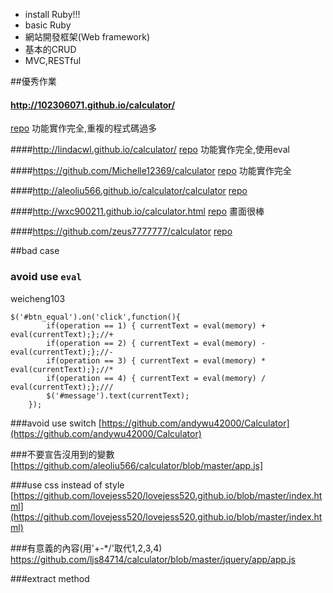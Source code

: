 
* install Ruby!!!
* basic Ruby
* 網站開發框架(Web framework)
* 基本的CRUD
* MVC,RESTful

##優秀作業

#### http://102306071.github.io/calculator/
[repo](https://github.com/102306071/calculator)
功能實作完全,重複的程式碼過多

####http://lindacwl.github.io/calculator/ 
[repo](https://github.com/lindacwl/calculator)
功能實作完全,使用eval

####https://github.com/Michelle12369/calculator
[repo](http://michelle12369.github.io/calculator/)
功能實作完全

####http://aleoliu566.github.io/calculator/calculator
[repo](https://github.com/aleoliu566/calculator)

####http://wxc900211.github.io/calculator.html
[repo](https://github.com/wxc900211/wxc900211.github.io)
畫面很棒

####https://github.com/zeus7777777/calculator
[repo](https://github.com/zeus7777777/calculator)


##bad case
### avoid use `eval`
weicheng103
```
$('#btn_equal').on('click',function(){
		if(operation == 1) { currentText = eval(memory) + eval(currentText);};//+
		if(operation == 2) { currentText = eval(memory) - eval(currentText);};//-
		if(operation == 3) { currentText = eval(memory) * eval(currentText);};//*
		if(operation == 4) { currentText = eval(memory) / eval(currentText);};///
		$('#message').text(currentText);
	});					
```

###avoid use switch
[https://github.com/andywu42000/Calculator](https://github.com/andywu42000/Calculator)

###不要宣告沒用到的變數
[https://github.com/aleoliu566/calculator/blob/master/app.js]


###use css instead of style
[https://github.com/lovejess520/lovejess520.github.io/blob/master/index.html](https://github.com/lovejess520/lovejess520.github.io/blob/master/index.html)

###有意義的內容(用'+-*/'取代1,2,3,4)
https://github.com/ljs84714/calculator/blob/master/jquery/app/app.js

###extract method

